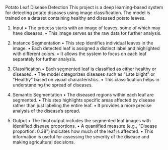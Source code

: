 Potato Leaf Disease Detection 
This project is a deep learning-based system for detecting potato diseases using image classification. The model is trained on a dataset containing healthy and diseased potato leaves.
1.	Input
•	The process starts with an image of leaves, some of which may have diseases.
•	This image serves as the raw data for further analysis.
2.	Instance Segmentation
•	This step identifies individual leaves in the image.
•	Each detected leaf is assigned a distinct label and highlighted with different colors.
•	It allows the system to focus on each leaf separately for further analysis.

3.	Classification
•	Each segmented leaf is classified as either healthy or diseased.
•	The model categorizes diseases such as "Late blight" or "Healthy" based on visual characteristics.
•	This classification helps in understanding the spread of diseases.
4.	Semantic Segmentation
•	The diseased regions within each leaf are segmented.
•	This step highlights specific areas affected by disease rather than just labeling the entire leaf.
•	It provides a more precise analysis of the disease’s spread.
5.	Output
•	The final output includes the segmented leaf images with identified disease proportions.
•	A quantified measure (e.g., "Disease proportion: 0.38") indicates how much of the leaf is affected.
•	This information is useful for assessing the severity of the disease and making agricultural decisions.
